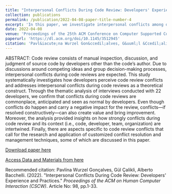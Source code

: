 ```yaml
---
title: "Interpersonal Conflicts During Code Review: Developers' Experience and Practices"
collection: publications
permalink: /publication/2022-04-08-paper-title-number-4
excerpt: 'In this paper, we investigate interpersonal conflicts among developers during code review through the thematic analysis of interviews conducted with 22 developers.'
date: 2022-04-08
venue: 'Proceedings of the 25th ACM Conference on Computer Supported Cooperative Work and Social Computing (CSCW)'
paperurl: 'https://dl.acm.org/doi/10.1145/3512945'
citation: 'Pavl&iacute;na Wurzel Gon&ccedil;alves, G&uuml;l &Ccedil;alikli, Alberto Bacchelli. (2022). &quot;Interpersonal Conflicts During Code Review: Developers&apos; Experience and Practices.&quot; <i>Proceedings of the 25th ACM Conference on Computer Supported Cooperative Work and Social Computing (CSCW)</i>. 1-33.'
---
```


ABSTRACT:
Code review consists of manual inspection, discussion, and judgment of source code by developers other than the code’s author. Due to discussions around competing ideas and group decision-making processes, interpersonal conflicts during code reviews are expected. This study systematically investigates how developers perceive code review conflicts and addresses interpersonal conflicts during code reviews as a theoretical construct. Through the thematic analysis of interviews conducted with 22 developers, we confirm that conflicts during code reviews are commonplace, anticipated and seen as normal by developers. Even though conflicts do happen and carry a negative impact for the review, conflicts—if resolved constructively—can also create value and bring improvement. Moreover, the analysis provided insights on how strongly conflicts during code review and its context (i.e., code, developer, team, organization) are intertwined. Finally, there are aspects specific to code review conflicts that call for the research and application of customized conflict resolution and management techniques, some of which are discussed in this paper. 

[Download paper here]( https://arxiv.org/pdf/2201.05425.pdf)

[Access Data and Materials from here]( https://zenodo.org/record/5848794#.YlBlGC8w30o)

Recommended citation: Pavl&iacute;na Wurzel Gon&ccedil;alves, G&uuml;l &Ccedil;alikli, Alberto Bacchelli. (2022). "Interpersonal Conflicts During Code Review: Developers' Experience and Practices." <i>Proceedings of the ACM on Human Computer Interaction (CSCW)</i>. Article No: 98, pp.1-33.
